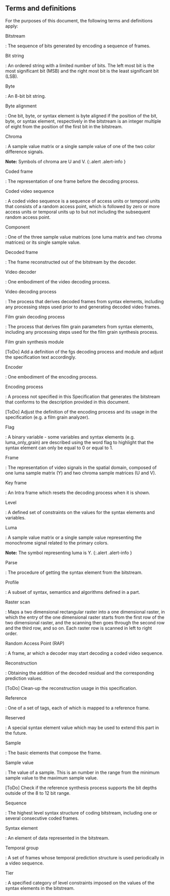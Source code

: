
## Terms and definitions

For the purposes of this document, the following terms and definitions apply:

Bitstream

: The sequence of bits generated by encoding a sequence of frames.

Bit string

: An ordered string with a limited number of bits. The left most bit is the most
  significant bit (MSB) and the right most bit is the least significant bit (LSB).

Byte

: An 8-bit bit string.

Byte alignment

: One bit, byte, or syntax element is byte aligned if the position of the bit, byte, or syntax element, respectively in the bitstream is an integer multiple of
  eight from the position of the first bit in the bitstream.

Chroma

: A sample value matrix or a single sample value of one of the two color
  difference signals.

  **Note:** Symbols of chroma are U and V.
  {:.alert .alert-info }

Coded frame

: The representation of one frame before the decoding process.

Coded video sequence

: A coded video sequence is a sequence of access units or temporal units that
consists of a random access point, which is followed by zero or more access
units or temporal units up to but not including the subsequent random access
point.

Component

: One of the three sample value matrices (one luma matrix and two chroma
  matrices) or its single sample value.

Decoded frame

: The frame reconstructed out of the bitstream by the decoder.

Video decoder

: One embodiment of the video decoding process.

Video decoding process

: The process that derives decoded frames from syntax elements, including any processing 
  steps used prior to and generating decoded video frames.

Film grain decoding process

: The process that derives film grain parameters from syntax elements, including any processing 
  steps used  for the film grain synthesis process.

Film grain synthesis module

[ToDo] Add a definition of the fgs decoding process and module and adjust the specification text accordingly.

Encoder

: One embodiment of the encoding process.

Encoding process

: A process not specified in this Specification that generates the bitstream
  that conforms to the description provided in this document.

  [AMT]: # (This encoding process is only for the film grain parameters)
[ToDo] Adjust the definition of the encoding process and its usage in the specification (e.g. a film grain analyzer).

Flag

: A binary variable - some variables and syntax elements (e.g.
  luma_only_grain) are described using the word flag to highlight that the
  syntax element can only be equal to 0 or equal to 1.

Frame

: The representation of video signals in the spatial domain, composed of one
  luma sample matrix (Y) and two chroma sample matrices (U and V).

Key frame

: An Intra frame which resets the decoding process when it is shown.

Level

: A defined set of constraints on the values for the syntax elements and
  variables.

Luma

: A sample value matrix or a single sample value representing the monochrome
  signal related to the primary colors.

  **Note:** The symbol representing luma is Y.
  {:.alert .alert-info }

Parse

: The procedure of getting the syntax element from the bitstream.


Profile

: A subset of syntax, semantics and algorithms defined in a part.

Raster scan

: Maps a two dimensional rectangular raster into a one dimensional raster, in
  which the entry of the one dimensional raster starts from the first row of the
  two dimensional raster, and the scanning then goes through the second row and
  the third row, and so on. Each raster row is scanned in left to right order.

Random Access Point (RAP)

: A frame, ar which a decoder may start decoding a coded video sequence.

Reconstruction

: Obtaining the addition of the decoded residual and the corresponding
  prediction values.

  [AMT]: # (I would assume that here we reconstruct noise and we add it on the images. There is no residual. Correct? We likely need to redefine this term for this document assuming it is needed. Same for other terms in this document, such as "reference")
[ToDo] Clean-up the reconstruction usage in this specification.
  
  
Reference

: One of a set of tags, each of which is mapped to a reference frame.

Reserved

: A special syntax element value which may be used to extend this part in the
  future.

Sample

: The basic elements that compose the frame.

Sample value

: The value of a sample. This is an number in the range from the minimum sample value to the maximum sample value.

[ToDo] Check if the reference synthesis process supports the bit depths outside of the 8 to 12 bit range.

Sequence

: The highest level syntax structure of coding bitstream, including one or
  several consecutive coded frames.

Syntax element

: An element of data represented in the bitstream.

Temporal group

: A set of frames whose temporal prediction structure is used periodically in a
  video sequence.

Tier

: A specified category of level constraints imposed on the values of the syntax elements
  in the bitstream.

